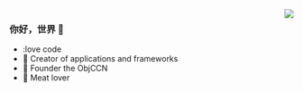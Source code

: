 <img align="right" src="https://github-readme-stats.vercel.app/api?username=qinAlex0217&show_icons=true&icon_color=CE1D2D&text_color=718096&bg_color=ffffff&hide_title=true" />

### 你好，世界 👋

- :love code
- :hammer: Creator of applications and frameworks
- :ram: Founder the ObjCCN
- :meat_on_bone: Meat lover
